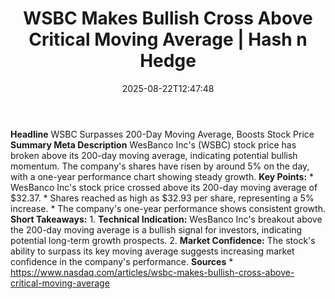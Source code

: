 ﻿---
title: "WSBC Makes Bullish Cross Above Critical Moving Average | Hash n Hedge"
date: "2025-08-22T12:47:48"
category: "Markets"
summary: ""
slug: "wsbc-makes-bullish-cross-above-critical-moving-average"
source_urls:
  - ""
seo:
  title: "WSBC Makes Bullish Cross Above Critical Moving Average | Hash n Hedge | Hash n Hedge"
  description: ""
  keywords: ["news", "markets", "brief"]
---
**Headline** WSBC Surpasses 200-Day Moving Average, Boosts Stock Price  **Summary Meta Description** WesBanco Inc's (WSBC) stock price has broken above its 200-day moving average, indicating potential bullish momentum. The company's shares have risen by around 5% on the day, with a one-year performance chart showing steady growth.  **Key Points:**  * WesBanco Inc's stock price crossed above its 200-day moving average of $32.37. * Shares reached as high as $32.93 per share, representing a 5% increase. * The company's one-year performance shows consistent growth.  **Short Takeaways:**  1. **Technical Indication:** WesBanco Inc's breakout above the 200-day moving average is a bullish signal for investors, indicating potential long-term growth prospects. 2. **Market Confidence:** The stock's ability to surpass its key moving average suggests increasing market confidence in the company's performance.  **Sources** * https://www.nasdaq.com/articles/wsbc-makes-bullish-cross-above-critical-moving-average